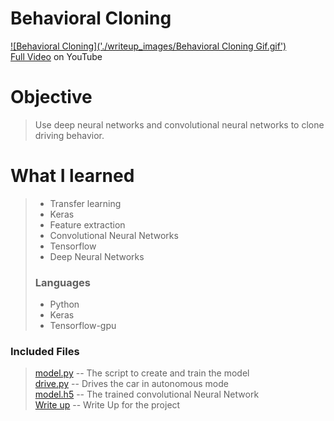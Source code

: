 # Behavioral Cloning
[![Behavioral Cloning]('./writeup_images/Behavioral Cloning Gif.gif')](https://www.youtube.com/watch?v=BV4eNGAV8-E "Behavioral Cloning")  
[Full Video](https://www.youtube.com/watch?v=BV4eNGAV8-E) on YouTube
>
# Objective
> Use deep neural networks and convolutional neural networks to clone driving behavior.
>
# What I learned
> - Transfer learning
> - Keras
> - Feature extraction
> - Convolutional Neural Networks
> - Tensorflow
> - Deep Neural Networks
> 
> ### Languages
> * Python
> * Keras
> * Tensorflow-gpu

### Included Files
> [model.py](model.py) -- The script to create and train the model  
> [drive.py](drive.py) -- Drives the car in autonomous mode  
> [model.h5](model.h5) -- The trained convolutional Neural Network  
> [Write up](WriteUp.ipynb) -- Write Up for the project

